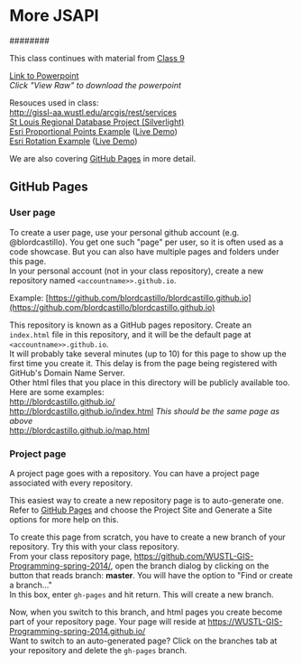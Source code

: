 # More JSAPI
########

This class continues with material from [Class 9](https://github.com/WUSTL-GIS-Programming-spring-2014/classinfo/blob/master/Classes/Class9/README.md)  

[Link to Powerpoint](https://github.com/WUSTL-GIS-Programming-spring-2014/classinfo/blob/master/Classes/Class10/intro_to_JSP_API_continued.pptx)  
*Click "View Raw" to download the powerpoint*  

Resouces used in class:  
http://gissl-aa.wustl.edu/arcgis/rest/services  
[St Louis Regional Database Project (Silverlight)](http://maps.wustl.edu/cistl/)  
[Esri Proportional Points Example](https://developers.arcgis.com/javascript/jssamples/renderer_proportional_points.html) ([Live Demo](http://developers.arcgis.com/javascript/samples/renderer_proportional_points/))  
[Esri Rotation Example](https://developers.arcgis.com/javascript/jssamples/renderer_class_breaks_proportional_rotation.html) ([Live Demo](http://developers.arcgis.com/javascript/samples/renderer_class_breaks_proportional_rotation/))  

We are also covering [GitHub Pages](http://pages.github.com/) in more detail.  

## GitHub Pages  
  
### User page  
To create a user page, use your personal github account (e.g. @blordcastillo). You get one such "page" per user, so it is often used as a code showcase. But you can also have multiple pages and folders under this page.  
In your personal account (not in your class repository), create a new repository named ```<accountname>>.github.io```.
  
Example: [https://github.com/blordcastillo/blordcastillo.github.io](https://github.com/blordcastillo/blordcastillo.github.io)  
  
This repository is known as a GitHub pages repository. Create an ```index.html``` file in this repository, and it will be the default page at ```<accountname>>.github.io```.  
It will probably take several minutes (up to 10) for this page to show up the first time you create it. This delay is from the page being registered with GitHub's Domain Name Server.  
Other html files that you place in this directory will be publicly available too. Here are some examples:  
http://blordcastillo.github.io/  
http://blordcastillo.github.io/index.html *This should be the same page as above*  
http://blordcastillo.github.io/map.html  

### Project page  
A project page goes with a repository. You can have a project page associated with every repository.  
  
This easiest way to create a new repository page is to auto-generate one. Refer to [GitHub Pages](http://pages.github.com/) and choose the Project Site and Generate a Site options for more help on this.  

To create this page from scratch, you have to create a new branch of your repository. Try this with your class repository.  
From your class repository page, https://github.com/WUSTL-GIS-Programming-spring-2014/<Your user name>, open the branch dialog by clicking on the button that reads branch: **master**. You will have the option to "Find or create a branch..."   
In this box, enter ```gh-pages``` and hit return. This will create a new branch.  
  
Now, when you switch to this branch, and html pages you create become part of your repository page. Your page will reside at https://WUSTL-GIS-Programming-spring-2014.github.io/<Your user name>  
Want to switch to an auto-generated page? Click on the branches tab at your repository and delete the ```gh-pages``` branch.  
